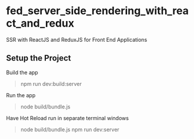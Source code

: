 # fed_server_side_rendering_with_react_and_redux
SSR with ReactJS and ReduxJS for Front End Applications

## Setup the Project
Build the app
> npm run dev:build:server

Run the app
> node build/bundle.js

Have Hot Reload run in separate terminal windows
> node build/bundle.js
> npm run dev:server
